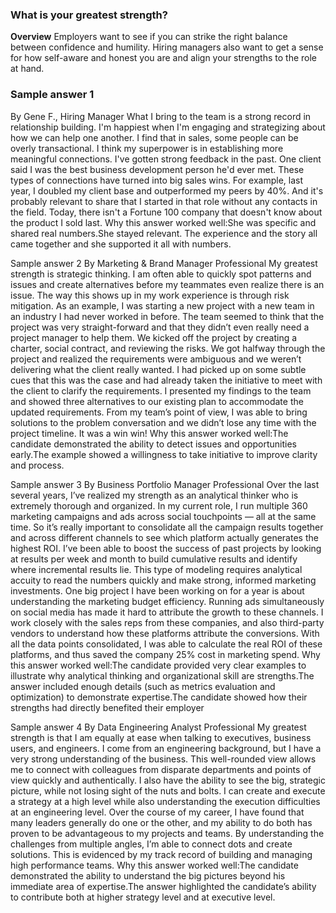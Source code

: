 ### What is your greatest strength?

**Overview**
Employers want to see if you can strike the right balance between confidence and humility. Hiring managers also want to get a sense for how self-aware and honest you are and align your strengths to the role at hand.

### Sample answer 1
By Gene F., Hiring Manager
What I bring to the team is a strong record in relationship building. I'm happiest when I'm engaging and strategizing about how we can help one another. I find that in sales, some people can be overly transactional. I think my superpower is in establishing more meaningful connections. I've gotten strong feedback in the past. One client said I was the best business development person he'd ever met. These types of connections have turned into big sales wins. For example, last year, I doubled my client base and outperformed my peers by 40%. And it's probably relevant to share that I started in that role without any contacts in the field. Today, there isn't a Fortune 100 company that doesn't know about the product I sold last. Why this answer worked well:She was specific and shared real numbers.She stayed relevant. The experience and the story all came together and she supported it all with numbers.

Sample answer 2
By Marketing & Brand Manager Professional
My greatest strength is strategic thinking. I am often able to quickly spot patterns and issues and create alternatives before my teammates even realize there is an issue. The way this shows up in my work experience is through risk mitigation. As an example, I was starting a new project with a new team in an industry I had never worked in before. The team seemed to think that the project was very straight-forward and that they didn’t even really need a project manager to help them. We kicked off the project by creating a charter, social contract, and reviewing the risks. We got halfway through the project and realized the requirements were ambiguous and we weren’t delivering what the client really wanted. I had picked up on some subtle cues that this was the case and had already taken the initiative to meet with the client to clarify the requirements. I presented my findings to the team and showed three alternatives to our existing plan to accommodate the updated requirements. From my team’s point of view, I was able to bring solutions to the problem conversation and we didn’t lose any time with the project timeline. It was a win win! Why this answer worked well:The candidate demonstrated the ability to detect issues and opportunities early.The example showed a willingness to take initiative to improve clarity and process.

Sample answer 3
By Business Portfolio Manager Professional
Over the last several years, I’ve realized my strength as an analytical thinker who is extremely thorough and organized. In my current role, I run multiple 360 marketing campaigns and ads across social touchpoints — all at the same time. So it’s really important to consolidate all the campaign results together and across different channels to see which platform actually generates the highest ROI. I’ve been able to boost the success of past projects by looking at results per week and month to build cumulative results and identify where incremental results lie. This type of modeling requires analytical accuity to read the numbers quickly and make strong, informed marketing investments. One big project I have been working on for a year is about understanding the marketing budget efficiency. Running ads simultaneously on social media has made it hard to attribute the growth to these channels. I work closely with the sales reps from these companies, and also third-party vendors to understand how these platforms attribute the conversions. With all the data points consolidated, I was able to calculate the real ROI of these platforms, and thus saved the company 25% cost in marketing spend. Why this answer worked well:The candidate provided very clear examples to illustrate why analytical thinking and organizational skill are strengths.The answer included enough details (such as metrics evaluation and optimization) to demonstrate expertise.The candidate showed how their strengths had directly benefited their employer

Sample answer 4
By Data Engineering Analyst Professional
My greatest strength is that I am equally at ease when talking to executives, business users, and engineers. I come from an engineering background, but I have a very strong understanding of the business. This well-rounded view allows me to connect with colleagues from disparate departments and points of view quickly and authentically. I also have the ability to see the big, strategic picture, while not losing sight of the nuts and bolts. I can create and execute a strategy at a high level while also understanding the execution difficulties at an engineering level. Over the course of my career, I have found that many leaders generally do one or the other, and my ability to do both has proven to be advantageous to my projects and teams. By understanding the challenges from multiple angles, I’m able to connect dots and create solutions. This is evidenced by my track record of building and managing high performance teams. Why this answer worked well:The candidate demonstrated the ability to understand the big pictures beyond his immediate area of expertise.The answer highlighted the candidate’s ability to contribute both at higher strategy level and at executive level.